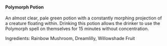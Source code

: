 #### Polymorph Potion
An almost clear, pale green potion with a constantly morphing projection of a creature floating within. Drinking this potion allows the drinker to use the Polymorph spell on themselves for 15 minutes without concentration.

Ingredients: Rainbow Mushroom, Dreamlilly, Willowshade Fruit